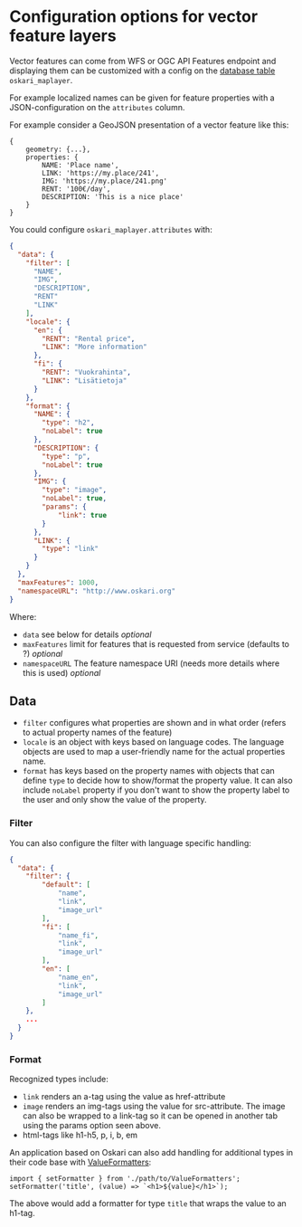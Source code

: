# Configuration options for vector feature layers

Vector features can come from WFS or OGC API Features endpoint and displaying them can be customized with a config on the [database table](https://oskari.org/db/tables/oskari_maplayer.html) `oskari_maplayer`.

For example localized names can be given for feature properties with a JSON-configuration on the `attributes` column.

For example consider a GeoJSON presentation of a vector feature like this:

```
{
    geometry: {...},
    properties: {
        NAME: 'Place name',
        LINK: 'https://my.place/241',
        IMG: 'https://my.place/241.png'
        RENT: '100€/day',
        DESCRIPTION: 'This is a nice place'
    }
}
```
You could configure `oskari_maplayer.attributes` with:
```json
{
  "data": {
    "filter": [
      "NAME",
      "IMG",
      "DESCRIPTION",
      "RENT"
      "LINK"
    ],
    "locale": {
      "en": {
        "RENT": "Rental price",
        "LINK": "More information"
      },
      "fi": {
        "RENT": "Vuokrahinta",
        "LINK": "Lisätietoja"
      }
    },
    "format": {
      "NAME": {
        "type": "h2",
        "noLabel": true
      },
      "DESCRIPTION": {
        "type": "p",
        "noLabel": true
      },
      "IMG": {
        "type": "image",
        "noLabel": true,
        "params": {
            "link": true
        }
      },
      "LINK": {
        "type": "link"
      }
    }
  },
  "maxFeatures": 1000,
  "namespaceURL": "http://www.oskari.org"
}
```

Where:
- `data` see below for details *optional*
- `maxFeatures` limit for features that is requested from service (defaults to ?) *optional*
- `namespaceURL` The feature namespace URI (needs more details where this is used) *optional*

## Data

- `filter` configures what properties are shown and in what order (refers to actual property names of the feature)
- `locale` is an object with keys based on language codes. The language objects are used to map a user-friendly name for the actual properties name.
- `format` has keys based on the property names with objects that can define `type` to decide how to show/format the property value. It can also include `noLabel` property if you don't want to show the property label to the user and only show the value of the property.

### Filter

You can also configure the filter with language specific handling:
```json
{
  "data": {
    "filter": {
        "default": [
            "name",
            "link",
            "image_url"
        ],
        "fi": [
            "name_fi",
            "link",
            "image_url"
        ],
        "en": [
            "name_en",
            "link",
            "image_url"
        ]
    },
    ...
  }
}
```

### Format

Recognized types include:
- `link` renders an a-tag using the value as href-attribute
- `image` renders an img-tags using the value for src-attribute. The image can also be wrapped to a link-tag so it can be opened in another tab using the params option seen above.
- html-tags like h1-h5, p, i, b, em

An application based on Oskari can also add handling for additional types in their code base with [ValueFormatters](https://github.com/oskariorg/oskari-frontend/blob/2.5.1/bundles/mapping/mapmodule/plugin/getinfo/ValueFormatters.js): 
```
import { setFormatter } from './path/to/ValueFormatters';
setFormatter('title', (value) => `<h1>${value}</h1>`);
```
The above would add a formatter for type `title` that wraps the value to an h1-tag.
